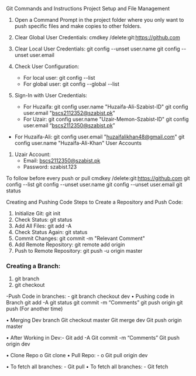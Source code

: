 Git Commands and Instructions
Project Setup and File Management
1. Open a Command Prompt in the project folder where you only want to push specific files and make copies to other folders.
2. Clear Global User Credentials:
  cmdkey /delete:git:https://github.com
3. Clear Local User Credentials:
   git config --unset user.name
   git config --unset user.email
4. Check User Configuration:
   - For local user:
     git config --list
   - For global user:
     git config --global --list

5. Sign-In with User Credentials:
   - For Huzaifa:
     git config user.name "Huzaifa-Ali-Szabist-ID"
     git config user.email "bscs2112352@szabist.pk"
   - For Uzair:
     git config user.name "Uzair-Memon-Szabist-ID"
     git config user.email “bscs2112350@szabist.pk”

- For Huzaifa-Ali:
git config user.email "huzaifalikhan48@gmail.com"
git config user.name "Huzaifa-Ali-Khan"
User Accounts
1. Uzair Account:
   - Email: bscs2112350@szabist.pk
   - Password: szabist.123


To follow before every push or pull
cmdkey /delete:git:https://github.com
git config --list
git config --unset user.name
 git config --unset user.email
git status


Creating and Pushing Code
Steps to Create a Repository and Push Code:
1. Initialize Git:
   git init
2. Check Status:
   git status
3. Add All Files:
   git add -A
4. Check Status Again:
   git status
5. Commit Changes:
   git commit -m "Relevant Comment"
6. Add Remote Repository:
   git remote add origin <repository-url>
7. Push to Remote Repository:
   git push -u origin master



### Creating a Branch:
1.   git branch <BranchName>
2.   git checkout <BranchName>

-Push Code in branches: -
git branch checkout dev
•	Pushing code in Branch
git add -A
git status
git commit -m “Comments”
git push origin <BranchName>
   		git push  (For another time)


•	Merging Dev branch
Git checkout master
Git merge dev
Git push origin master

•	After Working in Dev:- 
	Git add -A
	Git commit -m “Comments”
	Git push origin dev

•	Clone Repo
o	Git clone <url>
•	Pull Repo: -
o	Git pull origin dev

•	To fetch all branches: -
	Git pull
•	To fetch all branches: -
	Git fetch





